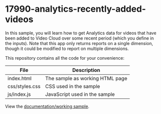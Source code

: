 # 17990-analytics-recently-added-videos
In this sample, you will learn how to get Analytics data for videos that have been added to Video Cloud over some recent period (which you define in the inputs). Note that this app only returns reports on a single dimension, though it could be modified to report on multiple dimensions.

This repository contains all the code for your convenience:

<table>
	<thead>
		<th>File</th>
		<th>Description</th>
	</thead>
	<tr>
		<td>index.html</td>
		<td>The sample as working HTML page</td>
	</tr>
	<tr>
		<td>css/styles.css</td>
		<td>CSS used in the sample</td>
	</tr>
	<tr>
		<td>js/index.js</td>
		<td>JavaScript used in the sample</td>
	</tr>
</table>

View the [documentation/working sample](https://support.brightcove.com/analyticscms-apis-sample-recently-added-videos).
